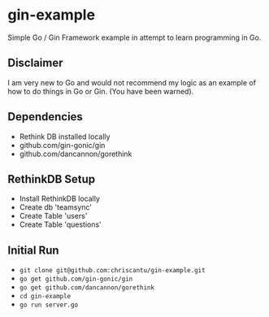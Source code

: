 gin-example
===========

Simple Go / Gin Framework example in attempt to learn programming in Go.  

## Disclaimer
I am very new to Go and would not recommend my logic as an example of how to do things in Go or Gin. (You have been warned).

## Dependencies
* Rethink DB installed locally
* github.com/gin-gonic/gin
* github.com/dancannon/gorethink

## RethinkDB Setup
* Install RethinkDB locally
* Create db 'teamsync'
* Create Table 'users'
* Create Table 'questions'

## Initial Run
* `git clone git@github.com:chriscantu/gin-example.git`
* `go get github.com/gin-gonic/gin`
* `go get github.com/dancannon/gorethink`
* `cd gin-example`
* `go run server.go`
